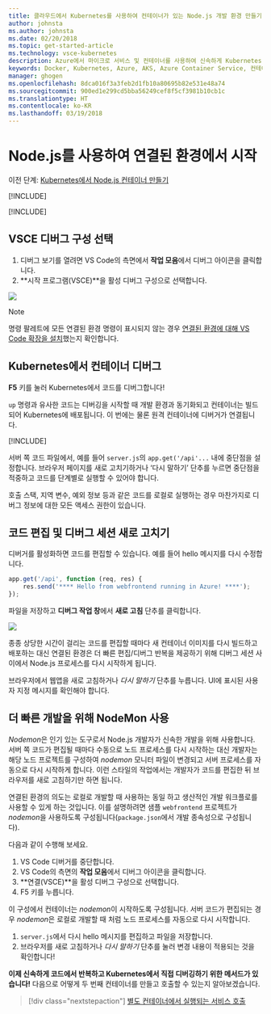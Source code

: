 ```yaml
---
title: 클라우드에서 Kubernetes를 사용하여 컨테이너가 있는 Node.js 개발 환경 만들기 - 4단계 - Kubernetes에서 컨테이터 디버그 | Microsoft Docs
author: johnsta
ms.author: johnsta
ms.date: 02/20/2018
ms.topic: get-started-article
ms.technology: vsce-kubernetes
description: Azure에서 마이크로 서비스 및 컨테이너를 사용하여 신속하게 Kubernetes 개발
keywords: Docker, Kubernetes, Azure, AKS, Azure Container Service, 컨테이너
manager: ghogen
ms.openlocfilehash: 8dca016f3a3feb2d1fb10a80695b82e531e48a74
ms.sourcegitcommit: 900ed1e299cd5bba56249cef8f5cf3981b10cb1c
ms.translationtype: HT
ms.contentlocale: ko-KR
ms.lasthandoff: 03/19/2018
---
```

# <a name="get-started-on-connected-environment-with-nodejs"></a>Node.js를 사용하여 연결된 환경에서 시작

이전 단계: [Kubernetes에서 Node.js 컨테이너 만들기](get-started-nodejs-03.md)

[!INCLUDE[](includes/debug-intro.md)]

[!INCLUDE[](includes/init-debug-assets-vscode.md)]


## <a name="select-the-vsce-debug-configuration"></a>VSCE 디버그 구성 선택
1. 디버그 보기를 열려면 VS Code의 측면에서 **작업 모음**에서 디버그 아이콘을 클릭합니다.
1. **시작 프로그램(VSCE)**을 활성 디버그 구성으로 선택합니다.

![](media/debug-configuration-nodejs.png)

> [!Note]
> 명령 팔레트에 모든 연결된 환경 명령이 표시되지 않는 경우 [연결된 환경에 대해 VS Code 확장을 설치](get-started-nodejs-01.md#get-kubernetes-debugging-for-vs-code)했는지 확인합니다.

## <a name="debug-the-container-in-kubernetes"></a>Kubernetes에서 컨테이너 디버그
**F5** 키를 눌러 Kubernetes에서 코드를 디버그합니다!

`up` 명령과 유사한 코드는 디버깅을 시작할 때 개발 환경과 동기화되고 컨테이너는 빌드되어 Kubernetes에 배포됩니다. 이 번에는 물론 원격 컨테이너에 디버거가 연결됩니다.

[!INCLUDE[](includes/tip-vscode-status-bar-url.md)]

서버 쪽 코드 파일에서, 예를 들어 `server.js`의 `app.get('/api'...` 내에 중단점을 설정합니다. 브라우저 페이지를 새로 고치기하거나 ‘다시 말하기’ 단추를 누르면 중단점을 적중하고 코드를 단계별로 실행할 수 있어야 합니다.

호출 스택, 지역 변수, 예외 정보 등과 같은 코드를 로컬로 실행하는 경우 마찬가지로 디버그 정보에 대한 모든 액세스 권한이 있습니다.

## <a name="edit-code-and-refresh-the-debug-session"></a>코드 편집 및 디버그 세션 새로 고치기
디버거를 활성화하면 코드를 편집할 수 있습니다. 예를 들어 hello 메시지를 다시 수정합니다.

```javascript
app.get('/api', function (req, res) {
    res.send('**** Hello from webfrontend running in Azure! ****');
});
```

파일을 저장하고 **디버그 작업 창**에서 **새로 고침** 단추를 클릭합니다. 

![](media/debug-action-refresh-nodejs.png)

종종 상당한 시간이 걸리는 코드를 편집할 때마다 새 컨테이너 이미지를 다시 빌드하고 배포하는 대신 연결된 환경은 더 빠른 편집/디버그 반복을 제공하기 위해 디버그 세션 사이에서 Node.js 프로세스를 다시 시작하게 됩니다.

브라우저에서 웹앱을 새로 고침하거나 *다시 말하기* 단추를 누릅니다. UI에 표시된 사용자 지정 메시지를 확인해야 합니다.


## <a name="use-nodemon-to-develop-even-faster"></a>더 빠른 개발을 위해 NodeMon 사용
*Nodemon*은 인기 있는 도구로서 Node.js 개발자가 신속한 개발을 위해 사용합니다. 서버 쪽 코드가 편집될 때마다 수동으로 노드 프로세스를 다시 시작하는 대신 개발자는 해당 노드 프로젝트를 구성하여 *nodemon* 모니터 파일이 변경되고 서버 프로세스를 자동으로 다시 시작하게 합니다. 이런 스타일의 작업에서는 개발자가 코드를 편집한 뒤 브라우저를 새로 고침하기만 하면 됩니다.

연결된 환경의 의도는 로컬로 개발할 때 사용하는 동일 하고 생산적인 개발 워크플로를 사용할 수 있게 하는 것입니다. 이를 설명하려면 샘플 `webfrontend` 프로젝트가 *nodemon*을 사용하도록 구성됩니다(`package.json`에서 개발 종속성으로 구성됩니다).

다음과 같이 수행해 보세요.
1. VS Code 디버거를 중단합니다.
1. VS Code의 측면의 **작업 모음**에서 디버그 아이콘을 클릭합니다. 
1. **연결(VSCE)**을 활성 디버그 구성으로 선택합니다.
1. F5 키를 누릅니다.

이 구성에서 컨테이너는 *nodemon*이 시작하도록 구성됩니다. 서버 코드가 편집되는 경우 *nodemon*은 로컬로 개발할 때 처럼 노드 프로세스를 자동으로 다시 시작합니다. 
1. `server.js`에서 다시 hello 메시지를 편집하고 파일을 저장합니다.
1. 브라우저를 새로 고침하거나 *다시 말하기* 단추를 눌러 변경 내용이 적용되는 것을 확인합니다!

**이제 신속하게 코드에서 반복하고 Kubernetes에서 직접 디버깅하기 위한 메서드가 있습니다!** 다음으로 어떻게 두 번째 컨테이너를 만들고 호출할 수 있는지 알아보겠습니다.

> [!div class="nextstepaction"]
> [별도 컨테이너에서 실행되는 서비스 호출](get-started-nodejs-05.md)

